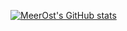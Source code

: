 [![MeerOst's GitHub stats](https://github-readme-stats.vercel.app/api?username=MeerOst&theme=radical)](https://github.com/anuraghazra/github-readme-stats)
